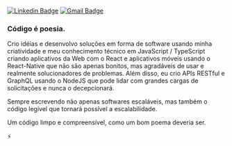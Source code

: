 
 
[![Linkedin Badge](https://img.shields.io/badge/-LinkedIn-blue?style=flat&logo=Linkedin&logoColor=white&link=https://www.linkedin.com/in/rebeccamanzi/)](https://www.linkedin.com/in/robsonrrn/)
[![Gmail Badge](https://img.shields.io/badge/-Gmail-c14438?style=flat&logo=Gmail&logoColor=white&link=mailto:rebeccamanzi@gmail.com)](mailto:robsonrrn@gmail.com)


### Código é poesia.

Crio idéias e desenvolvo soluções em forma de software usando minha criatividade e meu conhecimento técnico em JavaScript / TypeScript criando aplicativos da Web com o React e aplicativos móveis usando o React-Native que não são apenas bonitos, mas agradáveis ​​de usar e realmente solucionadores de problemas. Além disso, eu crio APIs RESTful e GraphQL usando o NodeJS que pode lidar com grandes cargas de solicitações e nunca o decepcionará.

Sempre escrevendo não apenas softwares escaláveis, mas também o código legível que tornará possível a escalabilidade.

Um código limpo e compreensível, como um bom poema deveria ser.

⚡
